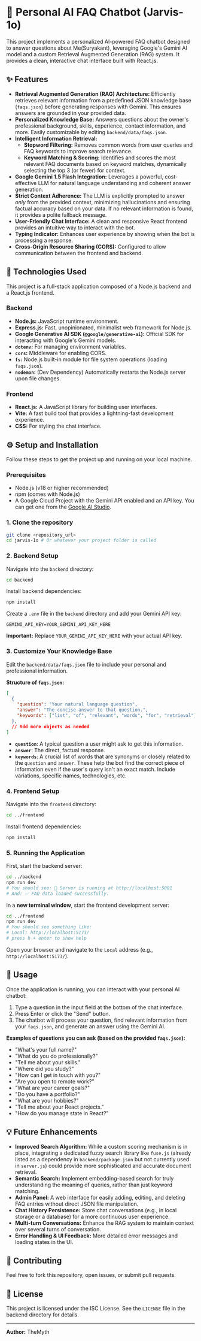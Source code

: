 # 🤖 Personal AI FAQ Chatbot (Jarvis-1o)

This project implements a personalized AI-powered FAQ chatbot designed to answer questions about Me(Suryakant), leveraging Google's Gemini AI model and a custom Retrieval Augmented Generation (RAG) system. It provides a clean, interactive chat interface built with React.js.

## ✨ Features

*   **Retrieval Augmented Generation (RAG) Architecture:** Efficiently retrieves relevant information from a predefined JSON knowledge base (`faqs.json`) before generating responses with Gemini. This ensures answers are grounded in your provided data.
*   **Personalized Knowledge Base:** Answers questions about the owner's professional background, skills, experience, contact information, and more. Easily customizable by editing `backend/data/faqs.json`.
*   **Intelligent Information Retrieval:**
    *   **Stopword Filtering:** Removes common words from user queries and FAQ keywords to improve search relevance.
    *   **Keyword Matching & Scoring:** Identifies and scores the most relevant FAQ documents based on keyword matches, dynamically selecting the top 3 (or fewer) for context.
*   **Google Gemini 1.5 Flash Integration:** Leverages a powerful, cost-effective LLM for natural language understanding and coherent answer generation.
*   **Strict Context Adherence:** The LLM is explicitly prompted to answer *only* from the provided context, minimizing hallucinations and ensuring factual accuracy based on your data. If no relevant information is found, it provides a polite fallback message.
*   **User-Friendly Chat Interface:** A clean and responsive React frontend provides an intuitive way to interact with the bot.
*   **Typing Indicator:** Enhances user experience by showing when the bot is processing a response.
*   **Cross-Origin Resource Sharing (CORS):** Configured to allow communication between the frontend and backend.

## 🚀 Technologies Used

This project is a full-stack application composed of a Node.js backend and a React.js frontend.

### Backend

*   **Node.js:** JavaScript runtime environment.
*   **Express.js:** Fast, unopinionated, minimalist web framework for Node.js.
*   **Google Generative AI SDK (`@google/generative-ai`):** Official SDK for interacting with Google's Gemini models.
*   **`dotenv`:** For managing environment variables.
*   **`cors`:** Middleware for enabling CORS.
*   **`fs`:** Node.js built-in module for file system operations (loading `faqs.json`).
*   **`nodemon`:** (Dev Dependency) Automatically restarts the Node.js server upon file changes.

### Frontend

*   **React.js:** A JavaScript library for building user interfaces.
*   **Vite:** A fast build tool that provides a lightning-fast development experience.
*   **CSS:** For styling the chat interface.

## ⚙️ Setup and Installation

Follow these steps to get the project up and running on your local machine.

### Prerequisites

*   Node.js (v18 or higher recommended)
*   npm (comes with Node.js)
*   A Google Cloud Project with the Gemini API enabled and an API key. You can get one from the [Google AI Studio](https://aistudio.google.com/app/apikey).

### 1. Clone the repository

```bash
git clone <repository_url>
cd jarvis-1o # Or whatever your project folder is called
```

### 2. Backend Setup

Navigate into the `backend` directory:

```bash
cd backend
```

Install backend dependencies:

```bash
npm install
```

Create a `.env` file in the `backend` directory and add your Gemini API key:

```
GEMINI_API_KEY=YOUR_GEMINI_API_KEY_HERE
```

**Important:** Replace `YOUR_GEMINI_API_KEY_HERE` with your actual API key.

### 3. Customize Your Knowledge Base

Edit the `backend/data/faqs.json` file to include your personal and professional information.

**Structure of `faqs.json`:**

```json
[
  {
    "question": "Your natural language question",
    "answer": "The concise answer to that question.",
    "keywords": ["list", "of", "relevant", "words", "for", "retrieval"]
  },
  // Add more objects as needed
]
```

*   **`question`**: A typical question a user might ask to get this information.
*   **`answer`**: The direct, factual response.
*   **`keywords`**: A crucial list of words that are synonyms or closely related to the `question` and `answer`. These help the bot find the correct piece of information even if the user's query isn't an exact match. Include variations, specific names, technologies, etc.

### 4. Frontend Setup

Navigate into the `frontend` directory:

```bash
cd ../frontend
```

Install frontend dependencies:

```bash
npm install
```

### 5. Running the Application

First, start the backend server:

```bash
cd ../backend
npm run dev
# You should see: 🚀 Server is running at http://localhost:5001
# And: ✅ FAQ data loaded successfully.
```

In a **new terminal window**, start the frontend development server:

```bash
cd ../frontend
npm run dev
# You should see something like: 
# Local: http://localhost:5173/
# press h + enter to show help
```

Open your browser and navigate to the `Local` address (e.g., `http://localhost:5173/`).

## 💬 Usage

Once the application is running, you can interact with your personal AI chatbot:

1.  Type a question in the input field at the bottom of the chat interface.
2.  Press Enter or click the "Send" button.
3.  The chatbot will process your question, find relevant information from your `faqs.json`, and generate an answer using the Gemini AI.

**Examples of questions you can ask (based on the provided `faqs.json`):**

*   "What's your full name?"
*   "What do you do professionally?"
*   "Tell me about your skills."
*   "Where did you study?"
*   "How can I get in touch with you?"
*   "Are you open to remote work?"
*   "What are your career goals?"
*   "Do you have a portfolio?"
*   "What are your hobbies?"
*   "Tell me about your React projects."
*   "How do you manage state in React?"

## 💡 Future Enhancements

*   **Improved Search Algorithm:** While a custom scoring mechanism is in place, integrating a dedicated fuzzy search library like `fuse.js` (already listed as a dependency in `backend/package.json` but not currently used in `server.js`) could provide more sophisticated and accurate document retrieval.
*   **Semantic Search:** Implement embedding-based search for truly understanding the meaning of queries, rather than just keyword matching.
*   **Admin Panel:** A web interface for easily adding, editing, and deleting FAQ entries without direct JSON file manipulation.
*   **Chat History Persistence:** Store chat conversations (e.g., in local storage or a database) for a more continuous user experience.
*   **Multi-turn Conversations:** Enhance the RAG system to maintain context over several turns of conversation.
*   **Error Handling & UI Feedback:** More detailed error messages and loading states in the UI.

## 🤝 Contributing

Feel free to fork this repository, open issues, or submit pull requests.

## 📄 License

This project is licensed under the ISC License. See the `LICENSE` file in the backend directory for details.

---

**Author:** TheMyth
